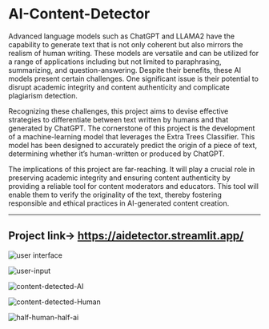 # AI-Content-Detector

Advanced language models such as ChatGPT and LLAMA2 have the capability to generate text that is not only coherent but also mirrors the realism of human writing. These models are versatile and can be utilized for a range of applications including but not limited to paraphrasing, summarizing, and question-answering. Despite their benefits, these AI models present certain challenges. One significant issue is their potential to disrupt academic integrity and content authenticity and complicate plagiarism detection.

Recognizing these challenges, this project aims to devise effective strategies to differentiate between text written by humans and that generated by ChatGPT. The cornerstone of this project is the development of a machine-learning model that leverages the Extra Trees Classifier. This model has been designed to accurately predict the origin of a piece of text, determining whether it’s human-written or produced by ChatGPT.

The implications of this project are far-reaching. It will play a crucial role in preserving academic integrity and ensuring content authenticity by providing a reliable tool for content moderators and educators. This tool will enable them to verify the originality of the text, thereby fostering responsible and ethical practices in AI-generated content creation.

----
Project link-> https://aidetector.streamlit.app/
----


![user interface ](https://github.com/EshanKasliwal/AI-Content-Detector/assets/83286442/ed980849-1a02-423c-a671-23bc71f199f1)


![user-input](https://github.com/EshanKasliwal/AI-Content-Detector/assets/83286442/fbac8ce6-b032-49f0-ad7e-dffad2f6700a)

![content-detected-AI](https://github.com/EshanKasliwal/AI-Content-Detector/assets/83286442/3b7facfc-9c69-4f17-b5a8-ab7918e5b692)

![content-detected-Human](https://github.com/EshanKasliwal/AI-Content-Detector/assets/83286442/b865c24f-d636-4dfe-84a9-7a25e1ecfa0b)

![half-human-half-ai](https://github.com/EshanKasliwal/AI-Content-Detector/assets/83286442/8a8b9a75-5243-46be-ad72-f57591256394)

